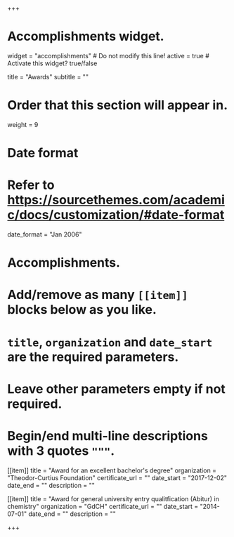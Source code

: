 +++
# Accomplishments widget.
widget = "accomplishments"  # Do not modify this line!
active = true  # Activate this widget? true/false

title = "Awards"
subtitle = ""

# Order that this section will appear in.
weight = 9

# Date format
#   Refer to https://sourcethemes.com/academic/docs/customization/#date-format
date_format = "Jan 2006"

# Accomplishments.
#   Add/remove as many `[[item]]` blocks below as you like.
#   `title`, `organization` and `date_start` are the required parameters.
#   Leave other parameters empty if not required.
#   Begin/end multi-line descriptions with 3 quotes `"""`.

[[item]]
  title = "Award for an excellent bachelor's degree"
  organization = "Theodor-Curtius Foundation"
  certificate_url = ""
  date_start = "2017-12-02"
  date_end = ""
  description = ""

[[item]]
  title = "Award for general university entry qualitfication (Abitur) in chemistry"
  organization = "GdCH"
  certificate_url = ""
  date_start = "2014-07-01"
  date_end = ""
  description = ""
  

+++
